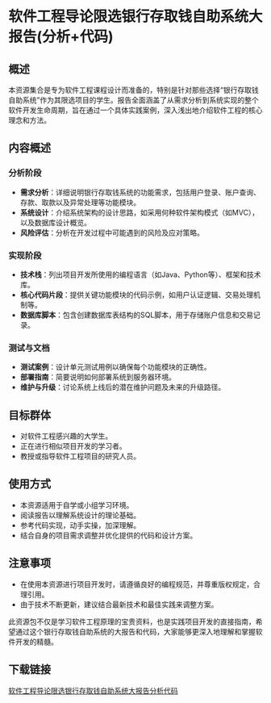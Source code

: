 # 软件工程导论限选银行存取钱自助系统大报告(分析+代码)

## 概述

本资源集合是专为软件工程课程设计而准备的，特别是针对那些选择“银行存取钱自助系统”作为其限选项目的学生。报告全面涵盖了从需求分析到系统实现的整个软件开发生命周期，旨在通过一个具体实践案例，深入浅出地介绍软件工程的核心理念和方法。

## 内容概述

### 分析阶段
- **需求分析**：详细说明银行存取钱系统的功能需求，包括用户登录、账户查询、存款、取款以及异常处理等功能模块。
- **系统设计**：介绍系统架构的设计思路，如采用何种软件架构模式（如MVC），以及数据库设计概览。
- **风险评估**：分析在开发过程中可能遇到的风险及应对策略。

### 实现阶段
- **技术栈**：列出项目开发所使用的编程语言（如Java、Python等）、框架和技术库。
- **核心代码片段**：提供关键功能模块的代码示例，如用户认证逻辑、交易处理机制等。
- **数据库脚本**：包含创建数据库表结构的SQL脚本，用于存储账户信息和交易记录。

### 测试与文档
- **测试案例**：设计单元测试用例以确保每个功能模块的正确性。
- **部署指南**：简要说明如何部署系统到服务器环境。
- **维护与升级**：讨论系统上线后的潜在维护问题及未来的升级路径。

## 目标群体
- 对软件工程感兴趣的大学生。
- 正在进行相似项目开发的学习者。
- 教授或指导软件工程项目的研究人员。

## 使用方式
- 本资源适用于自学或小组学习环境。
- 阅读报告以理解系统设计的理论基础。
- 参考代码实现，动手实操，加深理解。
- 结合自身的项目需求调整并优化提供的代码和设计方案。

## 注意事项
- 在使用本资源进行项目开发时，请遵循良好的编程规范，并尊重版权规定，合理引用。
- 由于技术不断更新，建议结合最新技术和最佳实践来调整方案。

此资源包不仅是学习软件工程原理的宝贵资料，也是实践项目开发的直接指南，希望通过这个银行存取钱自助系统的大报告和代码，大家能够更深入地理解和掌握软件开发的精髓。

## 下载链接

[软件工程导论限选银行存取钱自助系统大报告分析代码](https://pan.quark.cn/s/94c8c43e9ef3)